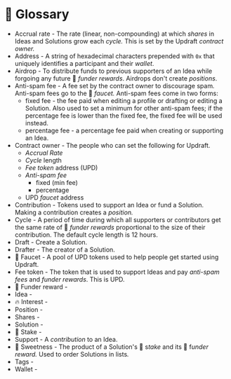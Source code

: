 # 📖 Glossary

* Accrual rate - The rate (linear, non-compounding) at which _shares_ in Ideas and Solutions grow each _cycle._ This is set by the Updraft _contract owner._
* Address - A string of hexadecimal characters prepended with `0x` that uniquely identifies a participant and their _wallet_.
* Airdrop - To distribute funds to previous supporters of an Idea while forgoing any future 🎁 _funder rewards_. Airdrops don't create _positions_.
* Anti-spam fee - A fee set by the contract owner to discourage spa&#x6D;_._ Anti-spam fees go to the 🚰 _faucet._ Anti-spam fees come in two forms:
  * fixed fee - the fee paid when editing a profile or drafting or editing a Solution. Also used to set a minimum for other anti-spam fees; if the percentage fee is lower than the fixed fee, the fixed fee will be used instead.
  * percentage fee - a percentage fee paid when creating or supporting an Idea.
* Contract owner - The people who can set the following for Updraft.
  * _Accrual Rate_
  * _Cycle_ length
  * _Fee token_ address (UPD)
  * _Anti-spam fee_
    * fixed (min fee)
    * percentage
  * UPD _faucet_ address
* Contribution - Tokens used to support an Idea or fund a Solution. Making a contribution creates a _position._
* Cycle - A period of time during which all supporters or contributors get the same rate of 🎁 _funder rewards_ proportional to the size of their contribution. The default cycle length is 12 hours.
* Draft - Create a Solution.
* Drafter - The creator of a Solution.
* 🚰 Faucet - A pool of UPD tokens used to help people get started using Updraft.
* Fee token - The token that is used to support Ideas and pay _anti-spam fees_ and _funder rewards_. This is UPD.
* 🎁 Funder reward -&#x20;
* Idea -
* 🔥 Interest -
* Position -&#x20;
* Shares -
* Solution -
* 💎 Stake -
* Support - A _contribution_ to an Idea.
* 🍬 Sweetness - The product of a Solution's 💎 &#x73;_&#x74;ake_ and its 🎁 &#x66;_&#x75;nder reward._ Used to order Solutions in list&#x73;_._
* Tags -
* Wallet -
